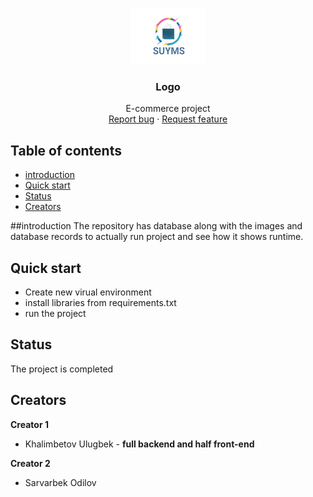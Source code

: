 <p align="center">
  <a href="">
    <img src="static/images/logo.png" alt="Logo" width=120 height=90>
  </a>

  <h3 align="center">Logo</h3>

  <p align="center">
    E-commerce project
    <br>
    <a href="https://reponame/issues/new?template=bug.md">Report bug</a>
    ·
    <a href="https://reponame/issues/new?template=feature.md&labels=feature">Request feature</a>
  </p>
</p>


## Table of contents

- [introduction](#introduction)
- [Quick start](#quick-start)
- [Status](#status)
- [Creators](#creators)


##introduction
The repository has database along with the images and database records to actually run project and see how it shows runtime.
## Quick start


- Create new virual environment 
- install libraries from requirements.txt
- run the project

## Status

The project is completed



## Creators

**Creator 1**

- Khalimbetov Ulugbek - **full backend and half front-end**

**Creator 2**


- Sarvarbek Odilov


